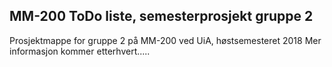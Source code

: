 ## MM-200 ToDo liste, semesterprosjekt gruppe 2
Prosjektmappe for gruppe 2 på MM-200 ved UiA, høstsemesteret 2018
Mer informasjon kommer etterhvert.....